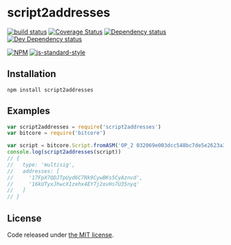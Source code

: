 # script2addresses

[![build status](https://img.shields.io/travis/fanatid/script2addresses.svg?branch=master&style=flat-square)](http://travis-ci.org/fanatid/script2addresses)
[![Coverage Status](https://img.shields.io/coveralls/fanatid/script2addresses.svg?style=flat-square)](https://coveralls.io/r/fanatid/script2addresses)
[![Dependency status](https://img.shields.io/david/fanatid/script2addresses.svg?style=flat-square)](https://david-dm.org/fanatid/script2addresses#info=dependencies)
[![Dev Dependency status](https://img.shields.io/david/fanatid/script2addresses.svg?style=flat-square)](https://david-dm.org/fanatid/script2addresses#info=devDependencies)

[![NPM](https://nodei.co/npm/script2addresses.png)](https://www.npmjs.com/package/script2addresses)
[![js-standard-style](https://cdn.rawgit.com/feross/standard/master/badge.svg)](https://github.com/feross/standard)

## Installation

```
npm install script2addresses
```

## Examples

```js
var script2addresses = require('script2addresses')
var bitcore = require('bitcore')

var script = bitcore.Script.fromASM('OP_2 032069e003dcc548bc7de5e2623a3f3716873cd08764f1ab9e16fc1ca69bee6aa5 0386acd4c6ffd015e71c0e3f535c3b6e70a777908cc31695de660846c87cf88ef3 OP_2 OP_CHECKMULTISIG')
console.log(script2addresses(script))
// {
//   type: 'multisig',
//   addresses: [
//     '17FpX7QDJTpUyd6C7Rk9CywBKs5CyAznvd',
//     '16kUTyxJhwcX1zehx4EY7j2ovHs7U35nyq'
//   ]
// }
```

## License

Code released under [the MIT license](LICENSE).
